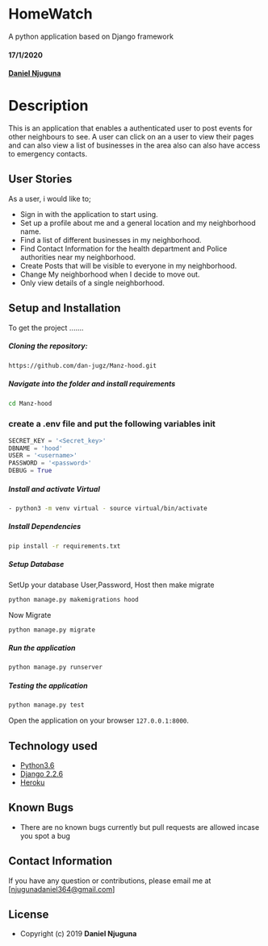 # HomeWatch
A python application based on Django framework
#### 17/1/2020
#### [Daniel Njuguna](https://github.com/dan-jugz)  
  
# Description    
This is an application that enables a authenticated user to post events for other neighbours to see. A user can click on an a user to view their pages and can also view a list of businesses in the area also can also have access to emergency contacts.

 
## User Stories
As a user, i would like to;
  
* Sign in with the application to start using.
* Set up a profile about me and a general location and my neighborhood name.
* Find a list of different businesses in my neighborhood.
* Find Contact Information for the health department and Police authorities near my neighborhood.
* Create Posts that will be visible to everyone in my neighborhood.
* Change My neighborhood when I decide to move out.
* Only view details of a single neighborhood.
  
## Setup and Installation  
To get the project .......  
  
##### Cloning the repository:  
 ```bash 
https://github.com/dan-jugz/Manz-hood.git
```
##### Navigate into the folder and install requirements  
 ```bash 
cd Manz-hood 
```
### create a .env file and put the following variables init
```python
SECRET_KEY = '<Secret_key>'
DBNAME = 'hood'
USER = '<username>'
PASSWORD = '<password>'
DEBUG = True

```  
##### Install and activate Virtual  
 ```bash 
- python3 -m venv virtual - source virtual/bin/activate  
```  
##### Install Dependencies  
 ```bash 
 pip install -r requirements.txt 
```  
 ##### Setup Database  
  SetUp your database User,Password, Host then make migrate  
 ```bash 
python manage.py makemigrations hood
 ``` 
 Now Migrate  
 ```bash 
 python manage.py migrate 
```
##### Run the application  
 ```bash 
 python manage.py runserver 
``` 
##### Testing the application  
 ```bash 
 python manage.py test 
```
Open the application on your browser `127.0.0.1:8000`.  
  
 
## Technology used  
  
* [Python3.6](https://www.python.org/)  
* [Django 2.2.6](https://docs.djangoproject.com/en/2.2/)  
* [Heroku](https://heroku.com)  
  
  
## Known Bugs  
* There are no known bugs currently but pull requests are allowed incase you spot a bug  
  
## Contact Information   
If you have any question or contributions, please email me at [njugunadaniel364@gmail.com]  
  
## License 

* Copyright (c) 2019 **Daniel Njuguna**
